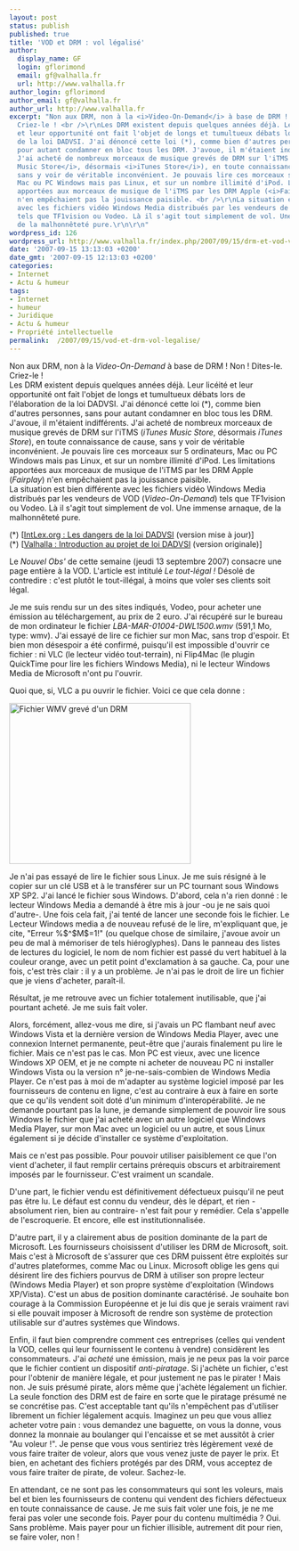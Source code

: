```yaml
---
layout: post
status: publish
published: true
title: 'VOD et DRM : vol légalisé'
author:
  display_name: GF
  login: gflorimond
  email: gf@valhalla.fr
  url: http://www.valhalla.fr
author_login: gflorimond
author_email: gf@valhalla.fr
author_url: http://www.valhalla.fr
excerpt: "Non aux DRM, non à la <i>Video-On-Demand</i> à base de DRM ! Non ! Dites-le.
  Criez-le ! <br />\r\nLes DRM existent depuis quelques années déjà. Leur licéité
  et leur opportunité ont fait l'objet de longs et tumultueux débats lors de l'élaboration
  de la loi DADVSI. J'ai dénoncé cette loi (*), comme bien d'autres personnes, sans
  pour autant condamner en bloc tous les DRM. J'avoue, il m'étaient indifférents.
  J'ai acheté de nombreux morceaux de musique grevés de DRM sur l'iTMS (<i>iTunes
  Music Store</i>, désormais <i>iTunes Store</i>), en toute connaissance de cause,
  sans y voir de véritable inconvénient. Je pouvais lire ces morceaux sur 5 ordinateurs,
  Mac ou PC Windows mais pas Linux, et sur un nombre illimité d'iPod. Les limitations
  apportées aux morceaux de musique de l'iTMS par les DRM Apple (<i>Fairplay</i>)
  n'en empêchaient pas la jouissance paisible. <br />\r\nLa situation est bien différente
  avec les fichiers vidéo Windows Media distribués par les vendeurs de VOD (<i>Video-On-Demand</i>)
  tels que TF1vision ou Vodeo. Là il s'agit tout simplement de vol. Une immense arnaque,
  de la malhonnêteté pure.\r\n\r\n"
wordpress_id: 126
wordpress_url: http://www.valhalla.fr/index.php/2007/09/15/drm-et-vod-vol-legalise/
date: '2007-09-15 13:13:03 +0200'
date_gmt: '2007-09-15 12:13:03 +0200'
categories:
- Internet
- Actu & humeur
tags:
- Internet
- humeur
- Juridique
- Actu & humeur
- Propriété intellectuelle
permalink:  /2007/09/15/vod-et-drm-vol-legalise/
---
```

<p>Non aux DRM, non à la <i>Video-On-Demand</i> à base de DRM ! Non ! Dites-le. Criez-le ! <br />
Les DRM existent depuis quelques années déjà. Leur licéité et leur opportunité ont fait l'objet de longs et tumultueux débats lors de l'élaboration de la loi DADVSI. J'ai dénoncé cette loi (*), comme bien d'autres personnes, sans pour autant condamner en bloc tous les DRM. J'avoue, il m'étaient indifférents. J'ai acheté de nombreux morceaux de musique grevés de DRM sur l'iTMS (<i>iTunes Music Store</i>, désormais <i>iTunes Store</i>), en toute connaissance de cause, sans y voir de véritable inconvénient. Je pouvais lire ces morceaux sur 5 ordinateurs, Mac ou PC Windows mais pas Linux, et sur un nombre illimité d'iPod. Les limitations apportées aux morceaux de musique de l'iTMS par les DRM Apple (<i>Fairplay</i>) n'en empêchaient pas la jouissance paisible. <br />
La situation est bien différente avec les fichiers vidéo Windows Media distribués par les vendeurs de VOD (<i>Video-On-Demand</i>) tels que TF1vision ou Vodeo. Là il s'agit tout simplement de vol. Une immense arnaque, de la malhonnêteté pure.</p>
<p><a id="more"></a><a id="more-126"></a></p>
<p>(*) [<a href="http://www.intlex.org/Des-dangers-de-la-loi-DADVSI.html">IntLex.org : Les dangers de la loi DADVSI</a> (version mise à jour)]<br />
(*) [<a href="http://www.valhalla.fr/index.php/2006/01/27/introduction-au-projet-de-loi-dadvsi/">Valhalla : Introduction au projet de loi DADVSI</a> (version originale)]</p>
<p>Le <i>Nouvel Obs'</i> de cette semaine (jeudi 13 septembre 2007) consacre une page entière à la VOD. L'article est intitulé <i>Le tout-légal !</i> Désolé de contredire : c'est plutôt le tout-illégal, à moins que voler ses clients soit légal. </p>
<p>Je me suis rendu sur un des sites indiqués, Vodeo, pour acheter une émission au téléchargement, au prix de 2 euro. J'ai récupéré sur le bureau de mon ordinateur le fichier <i>LBA-MAR-01004-DWL1500.wmv</i> (591,1 Mo, type: wmv). J'ai essayé de lire ce fichier sur mon Mac, sans trop d'espoir. Et bien mon désespoir a été confirmé, puisqu'il est impossible d'ouvrir ce fichier : ni VLC (le lecteur vidéo tout-terrain), ni Flip4Mac (le plugin QuickTime pour lire les fichiers Windows Media), ni le lecteur Windows Media de Microsoft n'ont pu l'ouvrir.</p>
<p>Quoi que, si, VLC a pu ouvrir le fichier. Voici ce que cela donne :</p>
<p><a href="http://www.flickr.com/photos/valhallafr/1386517608/" title="Partage de photos"><img src="http://farm2.static.flickr.com/1340/1386517608_e641385aba_o.png" width="326" height="289" alt="Fichier WMV grevé d'un DRM" /></a></p>
<p>Je n'ai pas essayé de lire le fichier sous Linux. Je me suis résigné à le copier sur un clé USB et à le transférer sur un PC tournant sous Windows XP SP2. J'ai lancé le fichier sous Windows. D'abord, cela n'a rien donné : le lecteur Windows Media a demandé à être mis à jour -ou je ne sais quoi d'autre-. Une fois cela fait, j'ai tenté de lancer une seconde fois le fichier. Le Lecteur Windows media a de nouveau refusé de le lire, m'expliquant que, je cite, "Erreur %$^$M$=1!" (ou quelque chose de similaire, j'avoue avoir un peu de mal à mémoriser de tels hiéroglyphes). Dans le panneau des listes de lectures du logiciel, le nom de nom fichier est passé du vert habituel à la couleur orange, avec un petit point d'exclamation à sa gauche. Ca, pour une fois, c'est très clair : il y a un problème. Je n'ai pas le droit de lire un fichier que je viens d'acheter, paraît-il.</p>
<p>Résultat, je me retrouve avec un fichier totalement inutilisable, que j'ai pourtant acheté. Je me suis fait voler.</p>
<p>Alors, forcément, allez-vous me dire, si j'avais un PC flambant neuf avec Windows Vista et la dernière version de Windows Media Player, avec une connexion Internet permanente, peut-être que j'aurais finalement pu lire le fichier. Mais ce n'est pas le cas. Mon PC est vieux, avec une licence Windows XP OEM, et je ne compte ni acheter de nouveau PC ni installer Windows Vista ou la version n° je-ne-sais-combien de Windows Media Player. Ce n'est pas à moi de m'adapter au système logiciel imposé par les fournisseurs de contenu en ligne, c'est au contraire à eux à faire en sorte que ce qu'ils vendent soit doté d'un minimum d'interopérabilité. Je ne demande pourtant pas la lune, je demande simplement de pouvoir lire sous Windows le fichier que j'ai acheté avec un autre logiciel que Windows Media Player, sur mon Mac avec un logiciel ou un autre, et sous Linux également si je décide d'installer ce système d'exploitation.</p>
<p>Mais ce n'est pas possible. Pour pouvoir utiliser paisiblement ce que l'on vient d'acheter, il faut remplir certains prérequis obscurs et arbitrairement imposés par le fournisseur. C'est vraiment un scandale. </p>
<p>D'une part, le fichier vendu est définitivement défectueux puisqu'il ne peut pas être lu. Le défaut est connu du vendeur, dès le départ, et rien -absolument rien, bien au contraire- n'est fait pour y remédier. Cela s'appelle de l'escroquerie. Et encore, elle est institutionnalisée.</p>
<p>D'autre part, il y a clairement abus de position dominante de la part de Microsoft. Les fournisseurs choisissent d'utiliser les DRM de Microsoft, soit. Mais c'est à Microsoft de s'assurer que ces DRM puissent être exploités sur d'autres plateformes, comme Mac ou Linux. Microsoft oblige les gens qui désirent lire des fichiers pourvus de DRM à utiliser son propre lecteur (Windows Media Player) et son propre système d'exploitation (Windows XP/Vista). C'est un abus de position dominante caractérisé. Je souhaite bon courage à la Commission Européenne et je lui dis que je serais vraiment ravi si elle pouvait imposer à Microsoft de rendre son système de protection utilisable sur d'autres systèmes que Windows.</p>
<p>Enfin, il faut bien comprendre comment ces entreprises (celles qui vendent la VOD, celles qui leur fournissent le contenu à vendre) considèrent les consommateurs. J'ai <i>acheté</i> une émission, mais je ne peux pas la voir parce que le fichier contient un dispositif <i>anti-piratage</i>. Si j'achète un fichier, c'est pour l'obtenir de manière légale, et pour justement ne pas le pirater ! Mais non. Je suis présumé pirate, alors même que j'achète légalement un fichier. La seule fonction des DRM est de faire en sorte que le piratage présumé ne se concrétise pas. C'est acceptable tant qu'ils n'empêchent pas d'utiliser librement un fichier légalement acquis. Imaginez un peu que vous alliez acheter votre pain : vous demandez une baguette, on vous la donne, vous donnez la monnaie au boulanger qui l'encaisse et se met aussitôt à crier "Au voleur !". Je pense que vous vous sentiriez très légèrement vexé de vous faire traiter de voleur, alors que vous venez juste de payer le prix. Et bien, en achetant des fichiers protégés par des DRM, vous acceptez de vous faire traiter de pirate, de voleur. Sachez-le.</p>
<p>En attendant, ce ne sont pas les consommateurs qui sont les voleurs, mais bel et bien les fournisseurs de contenu qui vendent des fichiers défectueux en toute connaissance de cause. Je me suis fait voler une fois, je ne me ferai pas voler une seconde fois. Payer pour du contenu multimédia ? Oui. Sans problème. Mais payer pour un fichier illisible, autrement dit pour rien, se faire voler, non !</p>
